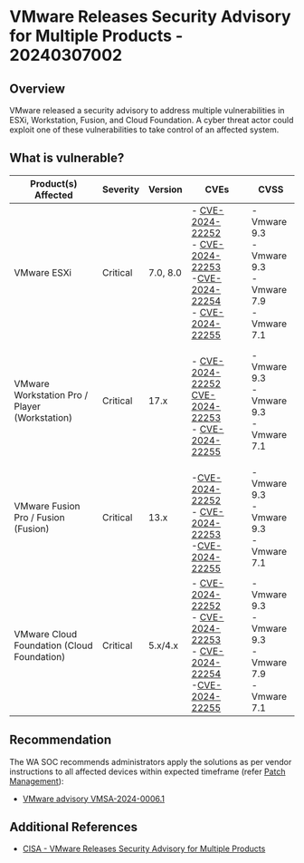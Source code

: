 # VMware Releases Security Advisory for Multiple Products - 20240307002

## Overview

VMware released a security advisory to address multiple vulnerabilities in ESXi, Workstation, Fusion, and Cloud Foundation. A cyber threat actor could exploit one of these vulnerabilities to take control of an affected system.

## What is vulnerable?

| Product(s) Affected                           | Severity | Version  | CVEs                                                                                                                                                                                                                                                                                       | CVSS                                                        |
| --------------------------------------------- | -------- | -------- | ------------------------------------------------------------------------------------------------------------------------------------------------------------------------------------------------------------------------------------------------------------------------------------------ | ----------------------------------------------------------- |
| VMware ESXi                                   | Critical | 7.0, 8.0 | - [CVE-2024-22252](https://nvd.nist.gov/vuln/detail/CVE-2024-22252) <br>- [CVE-2024-22253](https://nvd.nist.gov/vuln/detail/CVE-2024-22253) <br>-[CVE-2024-22254](https://nvd.nist.gov/vuln/detail/CVE-2024-22254) <br>- [CVE-2024-22255](https://nvd.nist.gov/vuln/detail/CVE-2024-22255) | -Vmware 9.3 <br>-Vmware 9.3 <br>-Vmware 7.9 <br>-Vmware 7.1 |
| VMware Workstation Pro / Player (Workstation) | Critical | 17.x     | <br>- [CVE-2024-22252](https://nvd.nist.gov/vuln/detail/CVE-2024-22252) [CVE-2024-22253](https://nvd.nist.gov/vuln/detail/CVE-2024-22253)<br>- [CVE-2024-22255](https://nvd.nist.gov/vuln/detail/CVE-2024-22255)                                                                           | -Vmware 9.3 <br>-Vmware 9.3   <br>-Vmware 7.1               |
| VMware Fusion Pro / Fusion (Fusion)           | Critical | 13.x     | <br>-[CVE-2024-22252](https://nvd.nist.gov/vuln/detail/CVE-2024-22252)<br>- [CVE-2024-22253](https://nvd.nist.gov/vuln/detail/CVE-2024-22253) <br>-[CVE-2024-22255](https://nvd.nist.gov/vuln/detail/CVE-2024-22255)                                                                       | -Vmware 9.3 <br>-Vmware 9.3   <br>-Vmware 7.1               |
| VMware Cloud Foundation (Cloud Foundation)    | Critical | 5.x/4.x  | - [CVE-2024-22252](https://nvd.nist.gov/vuln/detail/CVE-2024-22252) <br>- [CVE-2024-22253](https://nvd.nist.gov/vuln/detail/CVE-2024-22253)<br>- [CVE-2024-22254](https://nvd.nist.gov/vuln/detail/CVE-2024-22254) <br>-[CVE-2024-22255](https://nvd.nist.gov/vuln/detail/CVE-2024-22255)  | -Vmware 9.3 <br>-Vmware 9.3 <br>-Vmware 7.9 <br>-Vmware 7.1 |

## Recommendation

The WA SOC recommends administrators apply the solutions as per vendor instructions to all affected devices within expected timeframe (refer [Patch Management](../guidelines/patch-management.md)):

- [VMware advisory VMSA-2024-0006.1](https://www.vmware.com/security/advisories/VMSA-2024-0006.html)

## Additional References

- [CISA - VMware Releases Security Advisory for Multiple Products](https://www.cisa.gov/news-events/alerts/2024/03/06/vmware-releases-security-advisory-multiple-products)
